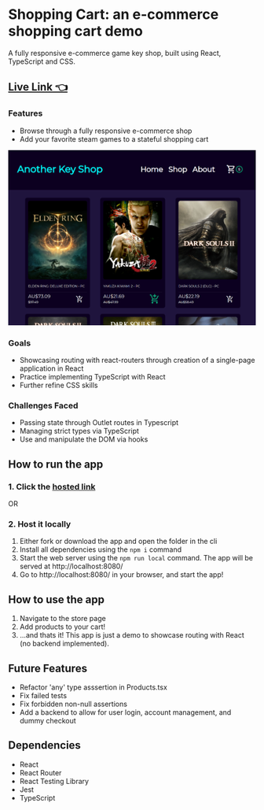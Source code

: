 # Shopping Cart: an e-commerce shopping cart demo
A fully responsive e-commerce game key shop, built using React, TypeScript and CSS.
## [Live Link 👈](https://shopping-cart-blush-three.vercel.app/)

### Features
- Browse through a fully responsive e-commerce shop
- Add your favorite steam games to a stateful shopping cart

![](screencap.png)

### Goals
- Showcasing routing with react-routers through creation of a single-page application in React
- Practice implementing TypeScript with React
- Further refine CSS skills

### Challenges Faced
- Passing state through Outlet routes in Typescript
- Managing strict types via TypeScript
- Use and manipulate the DOM via hooks

## How to run the app
### 1. Click the [hosted link](https://shopping-cart-blush-three.vercel.app/)

OR

### 2. Host it locally
1.	Either fork or download the app and open the folder in the cli
2.	Install all dependencies using the `npm i` command
3.	Start the web server using the `npm run local` command. The app will be served at http://localhost:8080/
4.	Go to  http://localhost:8080/ in your browser, and start the app!

## How to use the app
1. Navigate to the store page
2. Add products to your cart!
3. ...and thats it! This app is just a demo to showcase routing with React (no backend implemented).

## Future Features
- Refactor 'any' type asssertion in Products.tsx
- Fix failed tests
- Fix forbidden non-null assertions
- Add a backend to allow for user login, account management, and dummy checkout

## Dependencies
- React
- React Router
- React Testing Library
- Jest
- TypeScript
